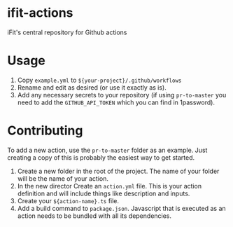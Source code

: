 # ifit-actions
iFit's central repository for Github actions

# Usage

1. Copy `example.yml` to `${your-project}/.github/workflows`
2. Rename and edit as desired (or use it exactly as is).
3. Add any necessary secrets to your repository (if using `pr-to-master` you need to add the `GITHUB_API_TOKEN` which you can find in 1password).

# Contributing

To add a new action, use the `pr-to-master` folder as an example.  Just creating a copy of this is probably the easiest way to get started.

1. Create a new folder in the root of the project. The name of your folder will be the name of your action.
2. In the new director Create an `action.yml` file.  This is your action definition and will include things like description and inputs.
3. Create your `${action-name}.ts` file.  
4. Add a build command to `package.json`.  Javascript that is executed as an action needs to be bundled with all its dependencies.